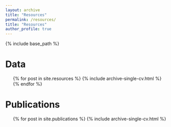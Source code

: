 ```yaml
---
layout: archive
title: "Resources"
permalink: /resources/
title: "Resources"
author_profile: true
---
```



{% include base_path %}


Data
======
<ul> {% for post in site.resources %}
   {% include archive-single-cv.html %}
  {% endfor %} </ul>


Publications
======
  <ul>{% for post in site.publications %}
    {% include archive-single-cv.html %} <! --- here is the problem 
  {% endfor %}</ul>
